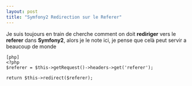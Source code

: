 ```yaml
---
layout: post
title: "Symfony2 Redirection sur le Referer"
---
```


Je suis toujours en train de cherche comment on doit **rediriger** vers le **referer** dans **Symfony2**, alors je le note ici, je pense que celà peut servir a beaucoup de monde

    [php]
    <?php
    $referer = $this->getRequest()->headers->get('referer');

    return $this->redirect($referer);